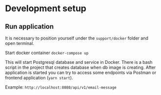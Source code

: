 # Development setup

## Run application

It is necessary to position yourself under the ``support/docker`` folder and open terminal.

Start docker container ``docker-compose up``

This will start Postgresql database and service in Docker. There is a bash script in the project that creates database when db image is creating. After application is started you can try to access some endpoints via Postman or frontend application (``yarn start``).

Example: ``http://localhost:8080/api/v1/email-message``
